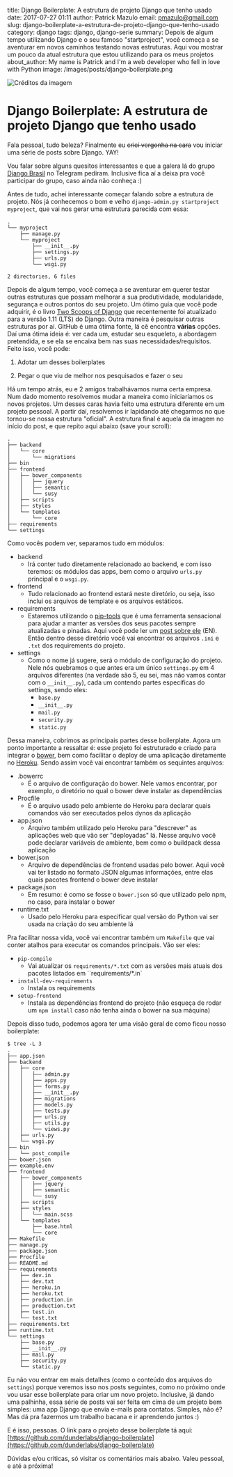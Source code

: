 title: Django Boilerplate: A estrutura de projeto Django que tenho usado
date: 2017-07-27 01:11
author: Patrick Mazulo
email: pmazulo@gmail.com
slug: django-boilerplate-a-estrutura-de-projeto-django-que-tenho-usado
category: django
tags: django, django-serie
summary: Depois de algum tempo utilizando Django e o seu famoso "startproject", você começa a se aventurar em novos caminhos testando novas estruturas. Aqui vou mostrar um pouco da atual estrutura que estou utilizando para os meus projetos
about_author: My name is Patrick and I'm a web developer who fell in love with Python
image: /images/posts/django-boilerplate.png

![Créditos da imagem]({filename}/images/posts/django-boilerplate.png)

# Django Boilerplate: A estrutura de projeto Django que tenho usado

Fala pessoal, tudo beleza? Finalmente eu <s>criei vergonha na cara</s> vou iniciar uma série de posts sobre Django. YAY!

Vou falar sobre alguns quesitos interessantes e que a galera lá do grupo [Django Brasil](https://t.me/djangobrasil) no Telegram pediram. Inclusive fica aí a deixa pra você participar do grupo, caso ainda não conheça :)

Antes de tudo, achei interessante começar falando sobre a estrutura de projeto. Nós já conhecemos o bom e velho `django-admin.py startproject myproject`, que vai nos gerar uma estrutura parecida com essa:

```shell
.
└── myproject
    ├── manage.py
    └── myproject
        ├── __init__.py
        ├── settings.py
        ├── urls.py
        └── wsgi.py

2 directories, 6 files
```

Depois de algum tempo, você começa a se aventurar em querer testar outras estruturas que possam melhorar a sua produtividade, modularidade, segurança e outros pontos do seu projeto. Um ótimo guia que você pode adquirir, é o livro [Two Scoops of Django](https://www.twoscoopspress.com/products/two-scoops-of-django-1-11) que recentemente foi atualizado para a versão 1.11 (LTS) do Django. Outra maneira é pesquisar outras estruturas por aí. GitHub é uma ótima fonte, lá cê encontra **várias** opções. Daí uma ótima ideia é: ver cada um, estudar seu esqueleto, a abordagem pretendida, e se ela se encaixa bem nas suas necessidades/requisitos. Feito isso, você pode:

1. Adotar um desses boilerplates

2. Pegar o que viu de melhor nos pesquisados e fazer o seu

Há um tempo atrás, eu e 2 amigos trabalhávamos numa certa empresa. Num dado momento resolvemos mudar a maneira como iniciaríamos os novos projetos. Um desses caras havia feito uma estrutura diferente em um projeto pessoal. A partir daí, resolvemos ir lapidando até chegarmos no que tornou-se nossa estrutura "oficial". A estrutura final é aquela da imagem no início do post, e que repito aqui abaixo (save your scroll):


```shell
.
├── backend
│   └── core
│       └── migrations
├── bin
├── frontend
│   ├── bower_components
│   │   ├── jquery
│   │   ├── semantic
│   │   └── susy
│   ├── scripts
│   ├── styles
│   └── templates
│       └── core
├── requirements
└── settings
```

Como vocês podem ver, separamos tudo em módulos:

- backend
    - Irá conter tudo diretamente relacionado ao backend, e com isso teremos: os módulos das apps, bem como o arquivo `urls.py` principal e o `wsgi.py`.
- frontend
    - Tudo relacionado ao frontend estará neste diretório, ou seja, isso inclui os arquivos de template e os arquivos estáticos.
- requirements
    - Estaremos utilizando o [pip-tools](https://github.com/jazzband/pip-tools) que é uma ferramenta sensacional para ajudar a manter as versões dos seus pacotes sempre atualizadas e pinadas. Aqui você pode ler um [post sobre ele](http://jamescooke.info/a-successful-pip-tools-workflow-for-managing-python-package-requirements.html) (EN). Então dentro desse diretório você vai encontrar os arquivos `.ini` e `.txt` dos requirements do projeto.
- settings
    - Como o nome já sugere, será o módulo de configuração do projeto. Nele nós quebramos o que antes era um único `settings.py` em 4 arquivos diferentes (na verdade são 5, eu sei, mas não vamos contar com o `__init__.py`), cada um contendo partes específicas do settings, sendo eles:
        - `base.py`
        - `__init__.py`
        - `mail.py`
        - `security.py`
        - `static.py`

Dessa maneira, cobrimos as principais partes desse boilerplate. Agora um ponto importante a ressaltar é: esse projeto foi estruturado e criado para integrar o [bower](https://bower.io/), bem como facilitar o deploy de uma aplicação diretamente no [Heroku](https://www.heroku.com/). Sendo assim você vai encontrar também os sequintes arquivos:

- .bowerrc
    - É o arquivo de configuração do bower. Nele vamos encontrar, por exemplo, o diretório no qual o bower deve instalar as dependências
- Procfile
    - É o arquivo usado pelo ambiente do Heroku para declarar quais comandos vão ser executados pelos dynos da aplicação
- app.json
    - Arquivo também utilizado pelo Heroku para "descrever" as aplicações web que vão ser "deployadas" lá. Nesse arquivo você pode declarar variáveis de ambiente, bem como o buildpack dessa aplicação
- bower.json
    - Arquivo de dependências de frontend usadas pelo bower. Aqui você vai ter listado no formato JSON algumas informações, entre elas quais pacotes frontend o bower deve instalar
- package.json
    - Em resumo: é como se fosse o `bower.json` só que utilizado pelo npm, no caso, para instalar o bower
- runtime.txt
    - Usado pelo Heroku para especificar qual versão do Python vai ser usada na criação do seu ambiente lá

Pra facilitar nossa vida, você vai encontrar também um `Makefile` que vai conter atalhos para executar os comandos principais. Vão ser eles:

- `pip-compile`
    - Vai atualizar os `requirements/*.txt` com as versões mais atuais dos pacotes listados em ``requirements/*.in`
- `install-dev-requirements`
    - Instala os requirements
- `setup-frontend`
    - Instala as dependências frontend do projeto (não esqueça de rodar um `npm install` caso não tenha ainda o bower na sua máquina)

Depois disso tudo, podemos agora ter uma visão geral de como ficou nosso boilerplate:

```shell
$ tree -L 3
.
├── app.json
├── backend
│   ├── core
│   │   ├── admin.py
│   │   ├── apps.py
│   │   ├── forms.py
│   │   ├── __init__.py
│   │   ├── migrations
│   │   ├── models.py
│   │   ├── tests.py
│   │   ├── urls.py
│   │   ├── utils.py
│   │   └── views.py
│   ├── urls.py
│   └── wsgi.py
├── bin
│   └── post_compile
├── bower.json
├── example.env
├── frontend
│   ├── bower_components
│   │   ├── jquery
│   │   ├── semantic
│   │   └── susy
│   ├── scripts
│   ├── styles
│   │   └── main.scss
│   └── templates
│       ├── base.html
│       └── core
├── Makefile
├── manage.py
├── package.json
├── Procfile
├── README.md
├── requirements
│   ├── dev.in
│   ├── dev.txt
│   ├── heroku.in
│   ├── heroku.txt
│   ├── production.in
│   ├── production.txt
│   ├── test.in
│   └── test.txt
├── requirements.txt
├── runtime.txt
└── settings
    ├── base.py
    ├── __init__.py
    ├── mail.py
    ├── security.py
    └── static.py
```

Eu não vou entrar em mais detalhes (como o conteúdo dos arquivos do `settings`) porque veremos isso nos posts seguintes, como no próximo onde vou usar esse boilerplate para criar um novo projeto. Inclusive, já dando uma palhinha, essa série de posts vai ser feita em cima de um projeto bem simples: uma app Django que envia e-mails para contatos. Simples, não é? Mas dá pra fazermos um trabalho bacana e ir aprendendo juntos :)

E é isso, pessoas. O link para o projeto desse boilerplate tá aqui: [https://github.com/dunderlabs/django-boilerplate](https://github.com/dunderlabs/django-boilerplate)

Dúvidas e/ou críticas, só visitar os comentários mais abaixo. Valeu pessoal, e até a próxima!
